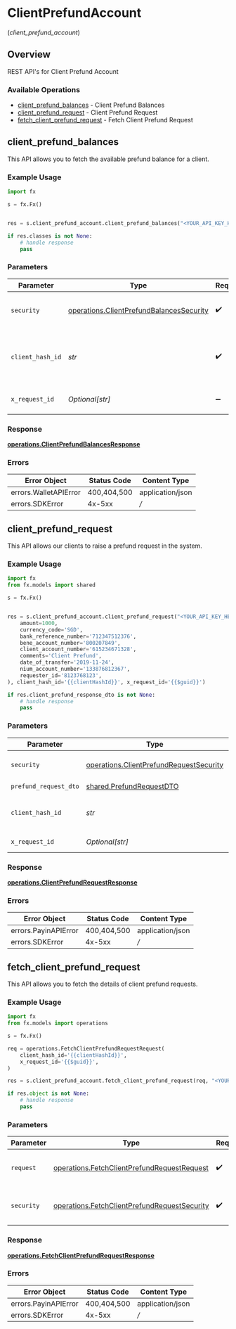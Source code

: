 # ClientPrefundAccount
(*client_prefund_account*)

## Overview

REST API's for Client Prefund Account

### Available Operations

* [client_prefund_balances](#client_prefund_balances) - Client Prefund Balances
* [client_prefund_request](#client_prefund_request) - Client Prefund Request
* [fetch_client_prefund_request](#fetch_client_prefund_request) - Fetch Client Prefund Request

## client_prefund_balances

This API allows you to fetch the available prefund balance for a client.

### Example Usage

```python
import fx

s = fx.Fx()


res = s.client_prefund_account.client_prefund_balances("<YOUR_API_KEY_HERE>", client_hash_id='{{clientHashId}}', x_request_id='{{$guid}}')

if res.classes is not None:
    # handle response
    pass
```

### Parameters

| Parameter                                                                                            | Type                                                                                                 | Required                                                                                             | Description                                                                                          | Example                                                                                              |
| ---------------------------------------------------------------------------------------------------- | ---------------------------------------------------------------------------------------------------- | ---------------------------------------------------------------------------------------------------- | ---------------------------------------------------------------------------------------------------- | ---------------------------------------------------------------------------------------------------- |
| `security`                                                                                           | [operations.ClientPrefundBalancesSecurity](../../models/operations/clientprefundbalancessecurity.md) | :heavy_check_mark:                                                                                   | The security requirements to use for the request.                                                    |                                                                                                      |
| `client_hash_id`                                                                                     | *str*                                                                                                | :heavy_check_mark:                                                                                   | Unique client identifier generated and shared before API handshake.                                  | {{clientHashId}}                                                                                     |
| `x_request_id`                                                                                       | *Optional[str]*                                                                                      | :heavy_minus_sign:                                                                                   | Enter a unique UUID value                                                                            | {{$guid}}                                                                                            |


### Response

**[operations.ClientPrefundBalancesResponse](../../models/operations/clientprefundbalancesresponse.md)**
### Errors

| Error Object          | Status Code           | Content Type          |
| --------------------- | --------------------- | --------------------- |
| errors.WalletAPIError | 400,404,500           | application/json      |
| errors.SDKError       | 4x-5xx                | */*                   |

## client_prefund_request

This API allows our clients to raise a prefund request in the system.

### Example Usage

```python
import fx
from fx.models import shared

s = fx.Fx()


res = s.client_prefund_account.client_prefund_request("<YOUR_API_KEY_HERE>", prefund_request_dto=shared.PrefundRequestDTO(
    amount=1000,
    currency_code='SGD',
    bank_reference_number='712347512376',
    bene_account_number='800207849',
    client_account_number='615234671328',
    comments='Client Prefund',
    date_of_transfer='2019-11-24',
    nium_account_number='133876812367',
    requester_id='8123768123',
), client_hash_id='{{clientHashId}}', x_request_id='{{$guid}}')

if res.client_prefund_response_dto is not None:
    # handle response
    pass
```

### Parameters

| Parameter                                                                                          | Type                                                                                               | Required                                                                                           | Description                                                                                        | Example                                                                                            |
| -------------------------------------------------------------------------------------------------- | -------------------------------------------------------------------------------------------------- | -------------------------------------------------------------------------------------------------- | -------------------------------------------------------------------------------------------------- | -------------------------------------------------------------------------------------------------- |
| `security`                                                                                         | [operations.ClientPrefundRequestSecurity](../../models/operations/clientprefundrequestsecurity.md) | :heavy_check_mark:                                                                                 | The security requirements to use for the request.                                                  |                                                                                                    |
| `prefund_request_dto`                                                                              | [shared.PrefundRequestDTO](../../models/shared/prefundrequestdto.md)                               | :heavy_check_mark:                                                                                 | prefundRequestDTO                                                                                  |                                                                                                    |
| `client_hash_id`                                                                                   | *str*                                                                                              | :heavy_check_mark:                                                                                 | Unique client identifier generated and shared before API handshake.                                | {{clientHashId}}                                                                                   |
| `x_request_id`                                                                                     | *Optional[str]*                                                                                    | :heavy_minus_sign:                                                                                 | Enter a unique UUID value                                                                          | {{$guid}}                                                                                          |


### Response

**[operations.ClientPrefundRequestResponse](../../models/operations/clientprefundrequestresponse.md)**
### Errors

| Error Object         | Status Code          | Content Type         |
| -------------------- | -------------------- | -------------------- |
| errors.PayinAPIError | 400,404,500          | application/json     |
| errors.SDKError      | 4x-5xx               | */*                  |

## fetch_client_prefund_request

This API allows you to fetch the details of client prefund requests.

### Example Usage

```python
import fx
from fx.models import operations

s = fx.Fx()

req = operations.FetchClientPrefundRequestRequest(
    client_hash_id='{{clientHashId}}',
    x_request_id='{{$guid}}',
)

res = s.client_prefund_account.fetch_client_prefund_request(req, "<YOUR_API_KEY_HERE>")

if res.object is not None:
    # handle response
    pass
```

### Parameters

| Parameter                                                                                                    | Type                                                                                                         | Required                                                                                                     | Description                                                                                                  |
| ------------------------------------------------------------------------------------------------------------ | ------------------------------------------------------------------------------------------------------------ | ------------------------------------------------------------------------------------------------------------ | ------------------------------------------------------------------------------------------------------------ |
| `request`                                                                                                    | [operations.FetchClientPrefundRequestRequest](../../models/operations/fetchclientprefundrequestrequest.md)   | :heavy_check_mark:                                                                                           | The request object to use for the request.                                                                   |
| `security`                                                                                                   | [operations.FetchClientPrefundRequestSecurity](../../models/operations/fetchclientprefundrequestsecurity.md) | :heavy_check_mark:                                                                                           | The security requirements to use for the request.                                                            |


### Response

**[operations.FetchClientPrefundRequestResponse](../../models/operations/fetchclientprefundrequestresponse.md)**
### Errors

| Error Object         | Status Code          | Content Type         |
| -------------------- | -------------------- | -------------------- |
| errors.PayinAPIError | 400,404,500          | application/json     |
| errors.SDKError      | 4x-5xx               | */*                  |
